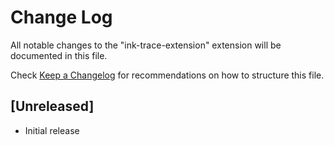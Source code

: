 # Change Log

All notable changes to the "ink-trace-extension" extension will be documented in this file.

Check [Keep a Changelog](http://keepachangelog.com/) for recommendations on how to structure this file.

## [Unreleased]

- Initial release